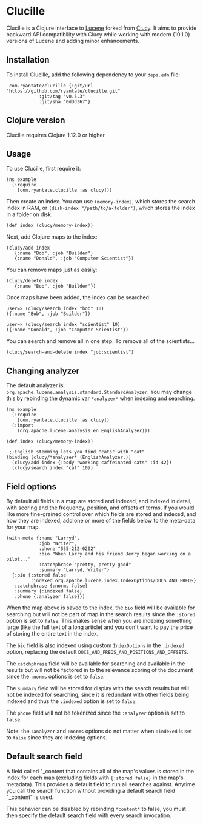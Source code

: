 Clucille
========

Clucille is a Clojure interface to
[Lucene](https://lucene.apache.org/) forked from
[Clucy](https://github.com/weavejester/clucy). It aims to provide
backward API compatibility with Clucy while working with modern
(10.1.0) versions of Lucene and adding minor enhancements.

Installation
------------

To install Clucille, add the following dependency to your `deps.edn`
file:

	 com.ryantate/clucille {:git/url "https://github.com/ryantate/clucille.git"
				:git/tag "v0.5.3"
				:git/sha "0ddd367"}

Clojure version
---------------

Clucille requires Clojure 1.12.0 or higher.

Usage
-----

To use Clucille, first require it:

    (ns example				
      (:require
        [com.ryantate.clucille :as clucy]))

Then create an index. You can use `(memory-index)`, which stores the search
index in RAM, or `(disk-index "/path/to/a-folder")`, which stores the index in
a folder on disk.

    (def index (clucy/memory-index))

Next, add Clojure maps to the index:

    (clucy/add index
       {:name "Bob", :job "Builder"}
       {:name "Donald", :job "Computer Scientist"})

You can remove maps just as easily:

    (clucy/delete index
       {:name "Bob", :job "Builder"})

Once maps have been added, the index can be searched:

    user=> (clucy/search index "bob" 10)
    ({:name "Bob", :job "Builder"})

    user=> (clucy/search index "scientist" 10)
    ({:name "Donald", :job "Computer Scientist"})

You can search and remove all in one step. To remove all of the
scientists...

    (clucy/search-and-delete index "job:scientist")

Changing analyzer
-----------------

The default analyzer is
`org.apache.lucene.analysis.standard.StandardAnalyzer`. You may change
this by rebinding the dynamic var `*analyzer*` when indexing and searching.

    (ns example				
      (:require
        [com.ryantate.clucille :as clucy])
      (:import
        (org.apache.lucene.analysis.en EnglishAnalyzer)))
      
    (def index (clucy/memory-index))

     ;;English stemming lets you find "cats" with "cat"
    (binding [clucy/*analyzer* (EnglishAnalyzer.)]
      (clucy/add index {:body "working caffeinated cats" :id 42})
      (clucy/search index "cat" 10))

Field options
-------------

By default all fields in a map are stored and indexed, and indexed
in detail, with scoring and the frequency, position, and offsets
of terms. If you would like more fine-grained control over which
fields are stored and indexed, and how they are indexed, add one or
more of the fields below to the meta-data for your map.

    (with-meta {:name "Larryd",
                :job "Writer",
                :phone "555-212-0202"
                :bio "When Larry and his friend Jerry began working on a pilot..."
                :catchphrase "pretty, pretty good"
                :summary "Larryd, Writer"}
      {:bio {:stored false
             :indexed org.apache.lucene.index.IndexOptions/DOCS_AND_FREQS}
       :catchphrase {:norms false}
       :summary {:indexed false}
       :phone {:analyzer false}})

When the map above is saved to the index, the `bio` field will be
available for searching but will not be part of map in the search
results since the `:stored` option is set to `false`. This makes sense
when you are indexing something large (like the full text of a long
article) and you don't want to pay the price of storing the entire
text in the index.

The `bio` field is also indexed using custom `IndexOptions` in the
`:indexed` option, replacing the default
`DOCS_AND_FREQS_AND_POSITIONS_AND_OFFSETS`.

The `catchphrase` field will be available for searching and available in
the results but will not be factored in to the relevance scoring of
the document since the `:norms` options is set to `false`.

The `summary` field will be stored for display with the search results
but will not be indexed for searching, since it is redundant with
other fields being indexed and thus the `:indexed` option is set to `false`.

The `phone` field will not be tokenized since the `:analyzer` option is
set to `false`.

Note: the `:analyzer` and `:norms` options do not matter when
`:indexed` is set to `false` since they are indexing options.


Default search field
--------------------

A field called "_content that contains all of the map's values is
stored in the index for each map (excluding fields with `{:stored false}`
in the map's metadata). This provides a default field to run all
searches against. Anytime you call the search function without
providing a default search field "_content" is used.

This behavior can be disabled by rebinding `*content*` to false, you must
then specify the default search field with every search invocation.
